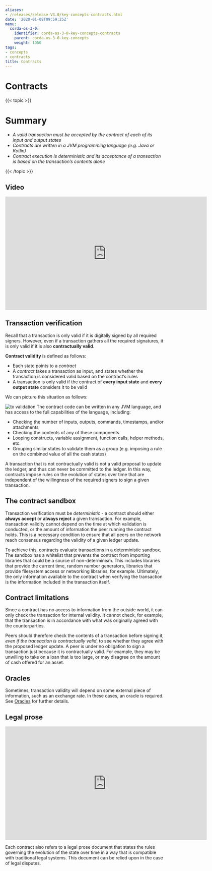 ```yaml
---
aliases:
- /releases/release-V3.0/key-concepts-contracts.html
date: '2020-01-08T09:59:25Z'
menu:
  corda-os-3-0:
    identifier: corda-os-3-0-key-concepts-contracts
    parent: corda-os-3-0-key-concepts
    weight: 1050
tags:
- concepts
- contracts
title: Contracts
---
```



# Contracts


{{< topic >}}

# Summary


* *A valid transaction must be accepted by the contract of each of its input and output states*
* *Contracts are written in a JVM programming language (e.g. Java or Kotlin)*
* *Contract execution is deterministic and its acceptance of a transaction is based on the transaction’s contents alone*


{{< /topic >}}

## Video

<iframe src="https://player.vimeo.com/video/214168839" width="640" height="360" frameborder="0" webkitallowfullscreen="true" mozallowfullscreen="true" allowfullscreen="true"></iframe>


<p></p>


## Transaction verification

Recall that a transaction is only valid if it is digitally signed by all required signers. However, even if a
transaction gathers all the required signatures, it is only valid if it is also **contractually valid**.

**Contract validity** is defined as follows:


* Each state points to a *contract*
* A *contract* takes a transaction as input, and states whether the transaction is considered valid based on the
contract’s rules
* A transaction is only valid if the contract of **every input state** and **every output state** considers it to be
valid

We can picture this situation as follows:

![tx validation](/en/images/tx-validation.png "tx validation")
The contract code can be written in any JVM language, and has access to the full capabilities of the language,
including:


* Checking the number of inputs, outputs, commands, timestamps, and/or attachments
* Checking the contents of any of these components
* Looping constructs, variable assignment, function calls, helper methods, etc.
* Grouping similar states to validate them as a group (e.g. imposing a rule on the combined value of all the cash
states)

A transaction that is not contractually valid is not a valid proposal to update the ledger, and thus can never be
committed to the ledger. In this way, contracts impose rules on the evolution of states over time that are
independent of the willingness of the required signers to sign a given transaction.


## The contract sandbox

Transaction verification must be *deterministic* - a contract should either **always accept** or **always reject** a
given transaction. For example, transaction validity cannot depend on the time at which validation is conducted, or
the amount of information the peer running the contract holds. This is a necessary condition to ensure that all peers
on the network reach consensus regarding the validity of a given ledger update.

To achieve this, contracts evaluate transactions in a deterministic sandbox. The sandbox has a whitelist that
prevents the contract from importing libraries that could be a source of non-determinism. This includes libraries
that provide the current time, random number generators, libraries that provide filesystem access or networking
libraries, for example. Ultimately, the only information available to the contract when verifying the transaction is
the information included in the transaction itself.


## Contract limitations

Since a contract has no access to information from the outside world, it can only check the transaction for internal
validity. It cannot check, for example, that the transaction is in accordance with what was originally agreed with the
counterparties.

Peers should therefore check the contents of a transaction before signing it, *even if the transaction is
contractually valid*, to see whether they agree with the proposed ledger update. A peer is under no obligation to
sign a transaction just because it is contractually valid. For example, they may be unwilling to take on a loan that
is too large, or may disagree on the amount of cash offered for an asset.


## Oracles

Sometimes, transaction validity will depend on some external piece of information, such as an exchange rate. In
these cases, an oracle is required. See [Oracles](key-concepts-oracles.md) for further details.


## Legal prose

<iframe src="https://player.vimeo.com/video/213879293" width="640" height="360" frameborder="0" webkitallowfullscreen="true" mozallowfullscreen="true" allowfullscreen="true"></iframe>


<p></p>

Each contract also refers to a legal prose document that states the rules governing the evolution of the state over
time in a way that is compatible with traditional legal systems. This document can be relied upon in the case of
legal disputes.

